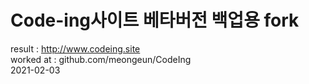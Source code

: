#  Code-ing사이트 베타버전 백업용 fork  
result : http://www.codeing.site  
worked at : github.com/meongeun/CodeIng  
2021-02-03  
